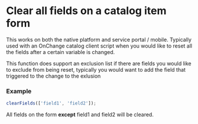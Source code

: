 # Clear all fields on a catalog item form

This works on both the native platform and service portal / mobile. Typically used with an OnChange catalog client script when you would like to reset all the fields after a certain variable is changed.

This function does support an exclusion list if there are fields you would like to exclude from being reset, typically you would want to add the field that triggered to the change to the exlusion

### Example

```js
clearFields(['field1', 'field2']);
```

All fields on the form **except** field1 and field2 will be cleared.